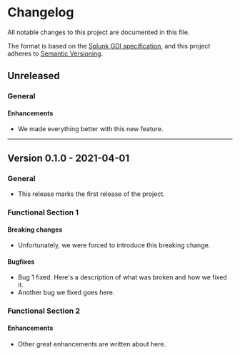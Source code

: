 # Changelog

All notable changes to this project are documented in this file.

The format is based on the [Splunk GDI specification](https://github.com/signalfx/gdi-specification/blob/f70eda04ec15685f892edc4b8f05bed557d20206/docs/repository.md#required-files),
and this project adheres to [Semantic Versioning](https://semver.org/spec/v2.0.0.html).

## Unreleased

### General

#### Enhancements

- We made everything better with this new feature.

---

## Version 0.1.0 - 2021-04-01

### General

- This release marks the first release of the project.

### Functional Section 1

#### Breaking changes

- Unfortunately, we were forced to introduce this breaking change.

#### Bugfixes

- Bug 1 fixed. Here's a description of what was broken and how we fixed it.
- Another bug we fixed goes here.

### Functional Section 2

#### Enhancements

- Other great enhancements are written about here.

